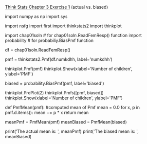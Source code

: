 [Think Stats Chapter 3 Exercise 1](http://greenteapress.com/thinkstats2/html/thinkstats2004.html#toc31) (actual vs. biased)

import numpy as np
import sys

import nsfg
import first
import thinkstats2
import thinkplot

import chap01soln # for chap01soln.ReadFemResp() function
import probability # for probabiliy.BiasPmf function

df = chap01soln.ReadFemResp()

pmf = thinkstats2.Pmf(df.numkdhh, label='numkdhh')

thinkplot.Pmf(pmf)
thinkplot.Show(xlabel='Number of children', ylabel='PMF')


biased = probability.BiasPmf(pmf, label='biased')

thinkplot.PrePlot(2)
thinkplot.Pmfs([pmf, biased])
thinkplot.Show(xlabel='Number of children', ylabel='PMF')

def PmfMean(pmf): #computed mean of Pmf
    mean = 0.0
    for x, p in pmf.d.items():
        mean += p * x
    return mean

meanPmf = PmfMean(pmf)
meanBiased = PmfMean(biased)


print('The actual mean is: ', meanPmf)
print('The biased mean is: ', meanBiased)

